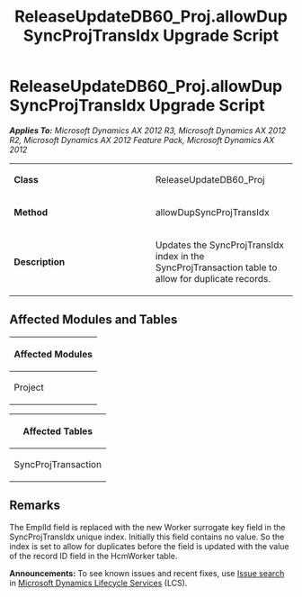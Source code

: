 ﻿---
title: ReleaseUpdateDB60_Proj.allowDupSyncProjTransIdx Upgrade Script
TOCTitle: ReleaseUpdateDB60_Proj.allowDupSyncProjTransIdx Upgrade Script
ms:assetid: 4c93e356-98de-c489-8368-621f655f3f9c
ms:mtpsurl: https://msdn.microsoft.com/en-us/library/JJ685415(v=AX.60)
ms:contentKeyID: 49708120
ms.date: 05/18/2015
mtps_version: v=AX.60
---

# ReleaseUpdateDB60\_Proj.allowDupSyncProjTransIdx Upgrade Script 


_**Applies To:** Microsoft Dynamics AX 2012 R3, Microsoft Dynamics AX 2012 R2, Microsoft Dynamics AX 2012 Feature Pack, Microsoft Dynamics AX 2012_

<table>
<colgroup>
<col style="width: 50%" />
<col style="width: 50%" />
</colgroup>
<tbody>
<tr class="odd">
<td><p><strong>Class</strong></p></td>
<td><p>ReleaseUpdateDB60_Proj</p></td>
</tr>
<tr class="even">
<td><p><strong>Method</strong></p></td>
<td><p>allowDupSyncProjTransIdx</p></td>
</tr>
<tr class="odd">
<td><p><strong>Description</strong></p></td>
<td><p>Updates the SyncProjTransIdx index in the SyncProjTransaction table to allow for duplicate records.</p></td>
</tr>
</tbody>
</table>


## Affected Modules and Tables

<table>
<colgroup>
<col style="width: 100%" />
</colgroup>
<thead>
<tr class="header">
<th><p>Affected Modules</p></th>
</tr>
</thead>
<tbody>
<tr class="odd">
<td><p>Project</p></td>
</tr>
</tbody>
</table>


<table>
<colgroup>
<col style="width: 100%" />
</colgroup>
<thead>
<tr class="header">
<th><p>Affected Tables</p></th>
</tr>
</thead>
<tbody>
<tr class="odd">
<td><p>SyncProjTransaction</p></td>
</tr>
</tbody>
</table>


## Remarks

The EmplId field is replaced with the new Worker surrogate key field in the SyncProjTransIdx unique index. Initially this field contains no value. So the index is set to allow for duplicates before the field is updated with the value of the record ID field in the HcmWorker table.

  
**Announcements:** To see known issues and recent fixes, use [Issue search](http://go.microsoft.com/fwlink/?linkid=389258) in [Microsoft Dynamics Lifecycle Services](http://go.microsoft.com/fwlink/?linkid=306505) (LCS).


